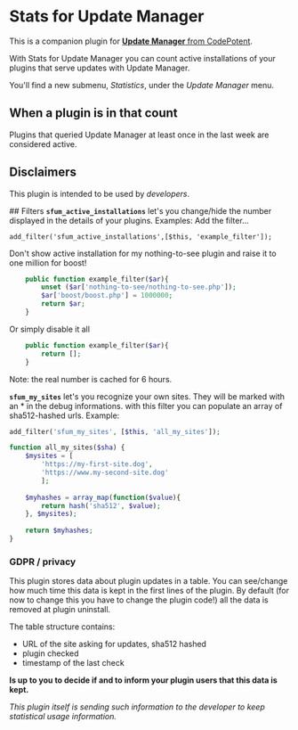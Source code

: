 # Stats for Update Manager

This is a companion plugin for [**Update Manager** from CodePotent](https://codepotent.com/).

With Stats for Update Manager you can count active installations of your plugins that serve updates with Update Manager.

You'll find a new submenu, *Statistics*, under the *Update Manager* menu.

## When a plugin is in that count

Plugins that queried Update Manager at least once in the last week are considered active.


## Disclaimers
This plugin is intended to be used by *developers*.

## Filters
**`sfum_active_installations`** let's you change/hide the number displayed in the details of your plugins.
Examples:
Add the filter...

`add_filter('sfum_active_installations',[$this, 'example_filter']);`

Don't show active installation for my nothing-to-see plugin and raise it to one million for boost!

```php
	public function example_filter($ar){
		unset ($ar['nothing-to-see/nothing-to-see.php']);
		$ar['boost/boost.php'] = 1000000;
		return $ar;
	}
```

Or simply disable it all

```php
	public function example_filter($ar){
		return [];
	}
```

Note: the real number is cached for 6 hours.

**`sfum_my_sites`** let's you recognize your own sites. They will be marked with an * in the debug informations.
with this filter you can populate an array of sha512-hashed urls.
Example:

```php
add_filter('sfum_my_sites', [$this, 'all_my_sites']);

function all_my_sites($sha) {
	$mysites = [
		'https://my-first-site.dog',
		'https://www.my-second-site.dog'
		];
	
	$myhashes = array_map(function($value){
		return hash('sha512', $value);
	}, $mysites);
	
	return $myhashes;
}
```


### GDPR / privacy

This plugin stores data about plugin updates in a table. 
You can see/change how much time this data is kept in the first lines of the plugin.
By default (for now to change this you have to change the plugin code!) all the data is removed at plugin uninstall.

The table structure contains:

- URL of the site asking for updates, sha512 hashed
- plugin checked
- timestamp of the last check

**Is up to you to decide if and to inform your plugin users that this data is kept.**

*This plugin itself is sending such information to the developer to keep statistical usage information.*
